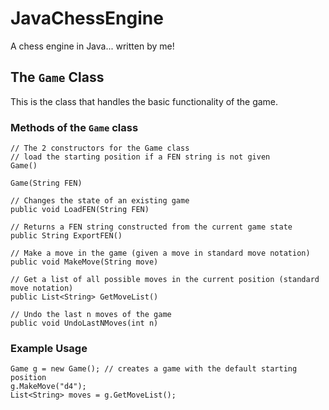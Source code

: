 # JavaChessEngine
A chess engine in Java... written by me!

## The `Game` Class
This is the class that handles the basic functionality of the game.

### Methods of the `Game` class
```
// The 2 constructors for the Game class
// load the starting position if a FEN string is not given
Game()

Game(String FEN)

// Changes the state of an existing game
public void LoadFEN(String FEN)

// Returns a FEN string constructed from the current game state
public String ExportFEN()

// Make a move in the game (given a move in standard move notation)
public void MakeMove(String move)

// Get a list of all possible moves in the current position (standard move notation)
public List<String> GetMoveList()

// Undo the last n moves of the game
public void UndoLastNMoves(int n)
```

### Example Usage
```
Game g = new Game(); // creates a game with the default starting position
g.MakeMove("d4");
List<String> moves = g.GetMoveList();
```

